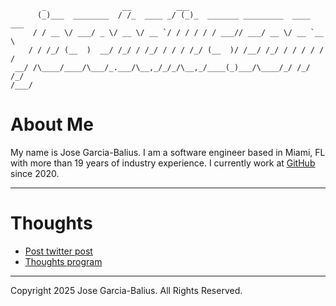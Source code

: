 ```
       _                 __          ___                                
      (_)___  ________  / /_  ____ _/ (_)_  _______ _________  ____ ___ 
     / / __ \/ ___/ _ \/ __ \/ __ `/ / / / / / ___// ___/ __ \/ __ `__ \
    / / /_/ (__  )  __/ /_/ / /_/ / / / /_/ (__  )/ /__/ /_/ / / / / / /
 __/ /\____/____/\___/_.___/\__,_/_/_/\__,_/____(_)___/\____/_/ /_/ /_/ 
/___/                                                                   
```


# About Me

My name is Jose Garcia-Balius. I am a software engineer based in Miami, FL with more than 19 years of industry experience. I currently work at [GitHub](https://github.com) since 2020.

---

# Thoughts

- [Post twitter post](./thoughts/post-twitter.md)
- [Thoughts program](./thoughts/program.md)

---

Copyright 2025 Jose Garcia-Balius. All Rights Reserved.
